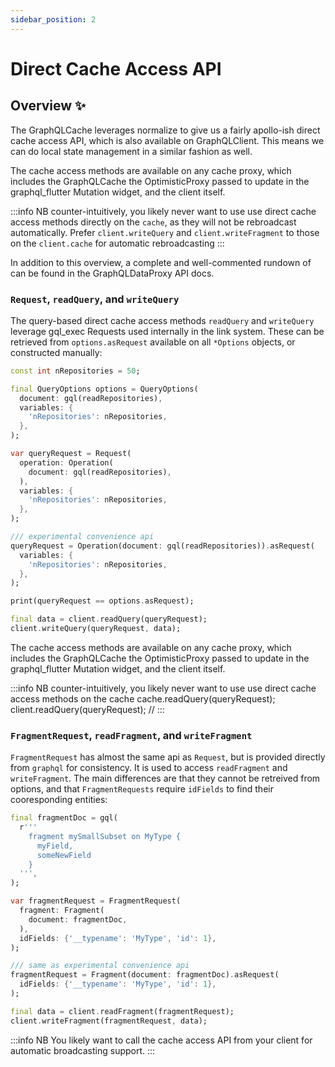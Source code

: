 ```yaml
---
sidebar_position: 2
---
```


# Direct Cache Access API

## Overview ✨

The GraphQLCache leverages normalize to give us a fairly apollo-ish direct cache access API, which is also available on GraphQLClient. This means we can do local state management in a similar fashion as well.

The cache access methods are available on any cache proxy, which includes the GraphQLCache the OptimisticProxy passed to update in the graphql_flutter Mutation widget, and the client itself.

:::info
NB counter-intuitively, you likely never want to use use direct cache access methods directly on the `cache`, as they will not be rebroadcast automatically.
Prefer `client.writeQuery` and `client.writeFragment` to those on the `client.cache` for automatic rebroadcasting
:::

In addition to this overview, a complete and well-commented rundown of can be found in the GraphQLDataProxy API docs.

### `Request`, `readQuery`, and `writeQuery`

The query-based direct cache access methods `readQuery` and `writeQuery` leverage gql_exec Requests used internally in the link system. These can be retrieved from `options.asRequest` available on all `*Options` objects, or constructed manually:

```dart
const int nRepositories = 50;

final QueryOptions options = QueryOptions(
  document: gql(readRepositories),
  variables: {
    'nRepositories': nRepositories,
  },
);

var queryRequest = Request(
  operation: Operation(
    document: gql(readRepositories),
  ),
  variables: {
    'nRepositories': nRepositories,
  },
);

/// experimental convenience api
queryRequest = Operation(document: gql(readRepositories)).asRequest(
  variables: {
    'nRepositories': nRepositories,
  },
);

print(queryRequest == options.asRequest);

final data = client.readQuery(queryRequest);
client.writeQuery(queryRequest, data);

```

The cache access methods are available on any cache proxy, which includes the GraphQLCache the OptimisticProxy passed to update in the graphql_flutter Mutation widget, and the client itself.

:::info
NB counter-intuitively, you likely never want to use use direct cache access methods on the cache cache.readQuery(queryRequest); client.readQuery(queryRequest); //
:::

### `FragmentRequest`, `readFragment`, and `writeFragment`

`FragmentRequest` has almost the same api as `Request`, but is provided directly from `graphql` for consistency. It is used to access `readFragment` and `writeFragment`. The main differences are that they cannot be retreived from options, and that `FragmentRequests` require `idFields` to find their cooresponding entities:

```dart
final fragmentDoc = gql(
  r'''
    fragment mySmallSubset on MyType {
      myField,
      someNewField
    }
  ''',
);

var fragmentRequest = FragmentRequest(
  fragment: Fragment(
    document: fragmentDoc,
  ),
  idFields: {'__typename': 'MyType', 'id': 1},
);

/// same as experimental convenience api
fragmentRequest = Fragment(document: fragmentDoc).asRequest(
  idFields: {'__typename': 'MyType', 'id': 1},
);

final data = client.readFragment(fragmentRequest);
client.writeFragment(fragmentRequest, data);
```

:::info
NB You likely want to call the cache access API from your client for automatic broadcasting support.
:::

